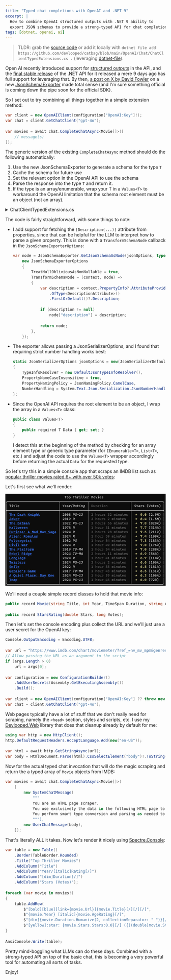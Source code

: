 ```yaml
---
title: "Typed chat completions with OpenAI and .NET 9"
excerpt: |
  How to combine OpenAI structured outputs with .NET 9 ability to 
  export JSON schemas to provide a strong-typed API for chat completions.
tags: [dotnet, openai, ai]
---
```


> TLDR: grab the [source code](https://github.com/devlooped/catbag/blob/main/OpenAI/Chat/ChatClientTypedExtensions.cs) or add it 
locally with `dotnet file add https://github.com/devlooped/catbag/blob/main/OpenAI/Chat/ChatClientTypedExtensions.cs .` 
(leveraging [dotnet-file](https://www.nuget.org/packages/dotnet-file#readme-body-tab)).

Open AI recently introduced support for [structured outputs](https://openai.com/index/introducing-structured-outputs-in-the-api/) 
in the API, and the [final stable release](https://www.nuget.org/packages/OpenAI) of the .NET API 
for it released a mere 9 days ago has full support for leveraging that. By then, 
[a post on X by David Fowler](https://learn.microsoft.com/en-us/dotnet/api/system.text.json.schema.jsonschemaexporter?view=net-8.0) 
on a new [JsonSchemaExporter](https://learn.microsoft.com/en-us/dotnet/api/system.text.json.schema.jsonschemaexporter?view=net-8.0) 
made total sense (and I'm sure something official is coming down the pipe soon for the official SDK).

So I set out to try combining all things together in a simple extension method:

```csharp
var client = new OpenAIClient(configuration["OpenAI:Key"]!);
var chat = client.GetChatClient("gpt-4o");

var movies = await chat.CompleteChatAsync<Movie[]>([
    // message(s)
]);
```

The generic version of the existing `CompleteChatAsync` method should do the following 
automatically:

1. Use the new JsonSchemaExporter to generate a schema for the type `T`
2. Cache the schema for future use
3. Set the relevant option in the OpenAI API to use the schema
4. Parse the response into the type `T` and return it.
5. If the type is an array/enumerable, wrap your T in a `Values<T>` to workaround the 
   OpenAI limitation that the schema root element must be an object (not an array).

<details>
<summary>ChatClientTypedExtensions.cs</summary>

Full [source code](https://github.com/devlooped/catbag/blob/main/OpenAI/Chat/ChatClientTypedExtensions.cs):

```csharp
using System;
using System.Collections.Concurrent;
using System.Collections.Generic;
using System.ComponentModel;
using System.Linq;
using System.Text.Json;
using System.Text.Json.Serialization.Metadata;
using System.Threading.Tasks;
using System.Threading;
using System.Text.Json.Schema;

namespace OpenAI.Chat;

/// <summary>
/// Provides strong-typed extension methods for <see cref="ChatClient"/>.
/// </summary>
/// <remarks>
/// Requires .NET 8+
/// </remarks>
/// <package id="OpenAI" version="2.0.0" />
/// <package id="System.Text.Json" version="9.0.0-rc.*" />
static partial class ChatClientTypedExtensions
{
    static ConcurrentDictionary<Type, BinaryData> jsonSchemas = new();
    static JsonSerializerOptions jsonOptions = new(JsonSerializerDefaults.Web)
    {
        TypeInfoResolver = new DefaultJsonTypeInfoResolver(),
        PropertyNameCaseInsensitive = true,
        PropertyNamingPolicy = JsonNamingPolicy.CamelCase,
        NumberHandling = System.Text.Json.Serialization.JsonNumberHandling.Strict,
    };

    public static async Task<T?> CompleteChatAsync<T>(this ChatClient client, IEnumerable<ChatMessage> messages, ChatCompletionOptions? options = null, CancellationToken cancellationToken = default(CancellationToken))
    {
        options ??= new ChatCompletionOptions();
        var elementType = typeof(T);

        if (elementType.IsArray)
        {
            elementType = elementType.GetElementType()!;
        }
        else if (elementType.IsGenericType && (
            elementType.GetGenericTypeDefinition() == typeof(IEnumerable<>) ||
            elementType.GetGenericTypeDefinition() == typeof(ICollection<>) ||
            elementType.GetGenericTypeDefinition() == typeof(List<>) ||
            elementType.GetGenericTypeDefinition() == typeof(IList<>) ||
            elementType.GetGenericTypeDefinition() == typeof(IReadOnlyCollection<>)))
        {
            elementType = elementType.GetGenericArguments()[0];
        }

        var typeName = elementType.Name;

        if (elementType == typeof(T))
        {
            var schema = jsonSchemas.GetOrAdd(typeof(T), _ => GetJsonSchema<T>());
            options.ResponseFormat = ChatResponseFormat.CreateJsonSchemaFormat(typeName, schema);

            var response = await client.CompleteChatAsync(messages, options, cancellationToken);
            var json = response.Value.Content.FirstOrDefault(x => x.Kind == ChatMessageContentPartKind.Text)?.Text;

            if (string.IsNullOrEmpty(json))
                return default;

            return JsonSerializer.Deserialize<T>(json, jsonOptions);
        }
        else
        {
            typeName = $"{typeName}s";

            var schema = jsonSchemas.GetOrAdd(typeof(Values<T>), _ => GetJsonSchema<Values<T>>());
            options.ResponseFormat = ChatResponseFormat.CreateJsonSchemaFormat(typeName, schema);

            var response = await client.CompleteChatAsync(messages, options, cancellationToken);
            var json = response.Value.Content.FirstOrDefault(x => x.Kind == ChatMessageContentPartKind.Text)?.Text;

            if (string.IsNullOrEmpty(json) ||
                JsonSerializer.Deserialize<Values<T>>(json, jsonOptions) is not { } data)
                return default;

            return data.Data;
        }
    }


    static BinaryData GetJsonSchema<T>()
    {
        var node = JsonSchemaExporter.GetJsonSchemaAsNode(jsonOptions, typeof(T), new()
        {
            TreatNullObliviousAsNonNullable = true,
            TransformSchemaNode = (context, node) =>
            {
                var description = context.PropertyInfo?.AttributeProvider?.GetCustomAttributes(typeof(DescriptionAttribute), false)
                    .OfType<DescriptionAttribute>()
                    .FirstOrDefault()?.Description;

                if (description != null)
                    node["description"] = description;

                return node;
            },
        });

        return BinaryData.FromString(node.ToJsonString());
    }

    public class Values<T>
    {
        public required T Data { get; set; }
    }
}
```
See notes below.
</details>


The code is fairly straightforward, with some things to note:

* I add support for fetching the `[Description(...)]` attribute from properties, 
  since that can be helpful for the LLM to interpret how to parse a given property.
  This is done with a `TransformSchemaNode` callback in the `JsonSchemaExporterOptions`:

    ```csharp
    var node = JsonSchemaExporter.GetJsonSchemaAsNode(jsonOptions, typeof(T), 
        new JsonSchemaExporterOptions
        {
            TreatNullObliviousAsNonNullable = true,
            TransformSchemaNode = (context, node) =>
            {
                var description = context.PropertyInfo?.AttributeProvider?.GetCustomAttributes(typeof(DescriptionAttribute), false)
                    .OfType<DescriptionAttribute>()
                    .FirstOrDefault()?.Description;

                if (description != null)
                    node["description"] = description;

                return node;
            },
        });
    ```

* The exporter allows passing a JsonSerializerOptions, and I found that requiring 
  strict number handling works best:

    ```csharp 
    static JsonSerializerOptions jsonOptions = new(JsonSerializerDefaults.Web)
    {
        TypeInfoResolver = new DefaultJsonTypeInfoResolver(),
        PropertyNameCaseInsensitive = true,
        PropertyNamingPolicy = JsonNamingPolicy.CamelCase,
        NumberHandling = System.Text.Json.Serialization.JsonNumberHandling.Strict,
    };       
    ````

* Since the OpenAI API requires the root element to be an object, I wrap the 
  array in a `Values<T>` class:

    ```csharp
    public class Values<T>
    {
        public required T Data { get; set; }
    }
    ```

  I detect this at the beginning of the method by checking for an array element type 
  or generic type parameter (for `IEnumerable<T>`, `List<T>`, etc.) and adjust the 
  code to use the `Values<T>` wrapper accordingly before returning the actual `Data` 
  for the requested type.

So let's try this in a simple console app that scraps an IMDB list such as 
[popular thriller movies rated 6+ with over 50k votes](https://www.imdb.com/chart/moviemeter/?ref_=nv_mv_mpm&genres=thriller&user_rating=6%2C&sort=user_rating%2Cdesc&num_votes=50000%2C):

Let's first see what we'll render: 

![IMDB Thriller Movies](/img/typed-chat-imdb.png)

We'll need a couple simple record classes to hold that movie info:

```csharp
public record Movie(string Title, int Year, TimeSpan Duration, string AgeRating, StarsRating Stars, string Url);

public record StarsRating(double Stars, long Votes);
```

Then let's set the console encoding plus collect the URL and we'll just use a user secret 
for the OpenAI key:

```csharp
Console.OutputEncoding = Encoding.UTF8;

var url = "https://www.imdb.com/chart/moviemeter/?ref_=nv_mv_mpm&genres=thriller&user_rating=6%2C&sort=user_rating%2Cdesc&num_votes=50000%2C";
// Allow passing the URL as an argument to the script
if (args.Length > 0)
    url = args[0];

var configuration = new ConfigurationBuilder()
    .AddUserSecrets(Assembly.GetExecutingAssembly())
    .Build();

var client = new OpenAIClient(configuration["OpenAI:Key"] ?? throw new InvalidOperationException("Missing OpenAI key"));
var chat = client.GetChatClient("gpt-4o");
```

Web pages typically have a lot of stuff that we don't really need for scraping, namely 
the `<head>` section, styles and scripts, etc. I use my [Devlooped.Web](https://www.nuget.org/packages/Devlooped.web) library that does that cleanup already by default for me:

```csharp
using var http = new HttpClient();
http.DefaultRequestHeaders.AcceptLanguage.Add(new("en-US"));

var html = await http.GetStringAsync(url);
var body = HtmlDocument.Parse(html).CssSelectElement("body")!.ToString(SaveOptions.DisableFormatting);
```

Now for the actual typed chat invocation that will do the magic scraping and return the 
a typed array of `Movie` objects from IMDB:

```csharp
var movies = await chat.CompleteChatAsync<Movie[]>(
    [
        new SystemChatMessage(
            """
            You are an HTML page scraper. 
            You use exclusively the data in the following HTML page to parse and return a list of movies.
            You perform smart type conversion and parsing as needed to fit the result schema in JSON format.
            """),
        new UserChatMessage(body),
    ]);
```

That's literally ALL it takes. Now let's render it nicely using [Spectre.Console](https://www.nuget.org/packages/Spectre.Console):

```csharp
var table = new Table()
    .Border(TableBorder.Rounded)
    .Title("Top Thriller Movies")
    .AddColumn("Title")
    .AddColumn("Year/[italic]Rating[/]")
    .AddColumn("[dim]Duration[/]")
    .AddColumn("Stars (Votes)");

foreach (var movie in movies!)
{
    table.AddRow(
        $"[bold][blue][link={movie.Url}]{movie.Title}[/][/][/]",
        $"{movie.Year} [italic]{movie.AgeRating}[/]",
        $"[dim]{movie.Duration.Humanize(2, collectionSeparator: " ")}[/]",
        $"[yellow]:star: {movie.Stars.Stars:0.0}[/] ({((double)movie.Stars.Votes).ToMetric()})");
}

AnsiConsole.Write(table);
```

Pretty mind-boggling what LLMs can do these days. Combined with a strong-typed API on top of 
the basic chat, this is becoming a very powerful tool for automating all sorts of tasks.

Enjoy!